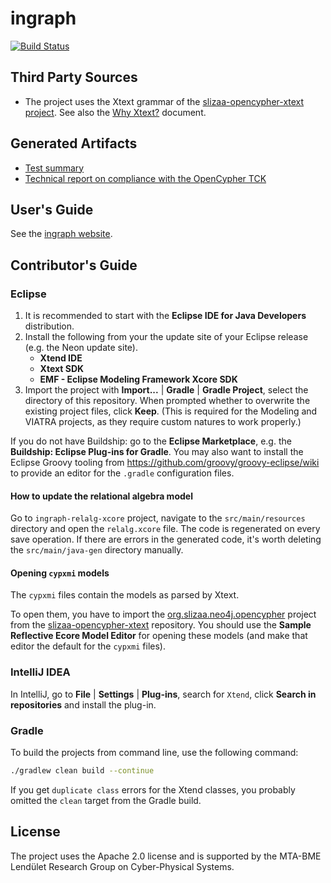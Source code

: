 # ingraph

[![Build Status](https://travis-ci.org/FTSRG/ingraph.svg?branch=master)](https://travis-ci.org/FTSRG/ingraph)

## Third Party Sources

* The project uses the Xtext grammar of the [slizaa-opencypher-xtext project](https://github.com/slizaa/slizaa-opencypher-xtext/). See also the [Why Xtext?](docs/why-xtext.md) document.

## Generated Artifacts

* [Test summary](http://docs.inf.mit.bme.hu/ingraph/test/)
* [Technical report on compliance with the OpenCypher TCK](http://docs.inf.mit.bme.hu/ingraph/pub/opencypher-report.pdf)

## User's Guide

See the [ingraph website](http://docs.inf.mit.bme.hu/ingraph/).

## Contributor's Guide

### Eclipse

1. It is recommended to start with the **Eclipse IDE for Java Developers** distribution.
1. Install the following from your the update site of your Eclipse release (e.g. the Neon update site).
    * **Xtend IDE**
    * **Xtext SDK**
    * **EMF - Eclipse Modeling Framework Xcore SDK**
1. Import the project with **Import...** | **Gradle** | **Gradle Project**, select the directory of this repository. When prompted whether to overwrite the existing project files, click **Keep**. (This is required for the Modeling and VIATRA projects, as they require custom natures to work properly.)

If you do not have Buildship: go to the **Eclipse Marketplace**, e.g. the **Buildship: Eclipse Plug-ins for Gradle**. You may also want to install the Eclipse Groovy tooling from <https://github.com/groovy/groovy-eclipse/wiki> to provide an editor for the `.gradle` configuration files.

#### How to update the relational algebra model

Go to `ingraph-relalg-xcore` project, navigate to the `src/main/resources` directory and open the `relalg.xcore` file. The code is regenerated on every save operation. If there are errors in the generated code, it's worth deleting the `src/main/java-gen` directory manually.

#### Opening `cypxmi` models

The `cypxmi` files contain the models as parsed by Xtext.

To open them, you have to import the [org.slizaa.neo4j.opencypher](https://github.com/slizaa/slizaa-opencypher-xtext/tree/master/plugins/org.slizaa.neo4j.opencypher) project from the [slizaa-opencypher-xtext](https://github.com/slizaa/slizaa-opencypher-xtext) repository. You should use the **Sample Reflective Ecore Model Editor** for opening these models (and make that editor the default for the `cypxmi` files).

### IntelliJ IDEA

In IntelliJ, go to **File** | **Settings** | **Plug-ins**, search for `Xtend`, click **Search in repositories** and install the plug-in.

### Gradle

To build the projects from command line, use the following command:

```bash
./gradlew clean build --continue
```

If you get `duplicate class` errors for the Xtend classes, you probably omitted the `clean` target from the Gradle build.

## License

The project uses the Apache 2.0 license and is supported by the MTA-BME Lendület Research Group on Cyber-Physical Systems.
